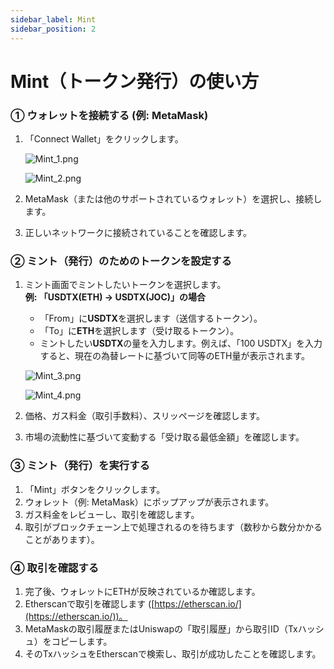 ```yaml
---
sidebar_label: Mint
sidebar_position: 2
---
```


# Mint（トークン発行）の使い方

### **① ウォレットを接続する (例: MetaMask)**

1. 「Connect Wallet」をクリックします。
    
    ![Mint_1.png](/img/docs/Mint_1.png)
    
    ![Mint_2.png](/img/docs/Mint_2.png)
    
2. MetaMask（または他のサポートされているウォレット）を選択し、接続します。
3. 正しいネットワークに接続されていることを確認します。

### **② ミント（発行）のためのトークンを設定する**

1. ミント画面でミントしたいトークンを選択します。  
   **例: 「USDTX(ETH) → USDTX(JOC)」の場合**  
   - 「From」に**USDTX**を選択します（送信するトークン）。  
   - 「To」に**ETH**を選択します（受け取るトークン）。  
   - ミントしたい**USDTX**の量を入力します。例えば、「100 USDTX」を入力すると、現在の為替レートに基づいて同等のETH量が表示されます。
    
    ![Mint_3.png](/img/docs/Mint_3.png)

    ![Mint_4.png](/img/docs/Mint_4.png)
        
2. 価格、ガス料金（取引手数料）、スリッページを確認します。  
3. 市場の流動性に基づいて変動する「受け取る最低金額」を確認します。

### **③ ミント（発行）を実行する**

1. 「Mint」ボタンをクリックします。  
2. ウォレット（例: MetaMask）にポップアップが表示されます。  
3. ガス料金をレビューし、取引を確認します。  
4. 取引がブロックチェーン上で処理されるのを待ちます（数秒から数分かかることがあります）。

### **④ 取引を確認する**

1. 完了後、ウォレットにETHが反映されているか確認します。  
2. Etherscanで取引を確認します ([https://etherscan.io/](https://etherscan.io/))。  
3. MetaMaskの取引履歴またはUniswapの「取引履歴」から取引ID（Txハッシュ）をコピーします。  
4. そのTxハッシュをEtherscanで検索し、取引が成功したことを確認します。